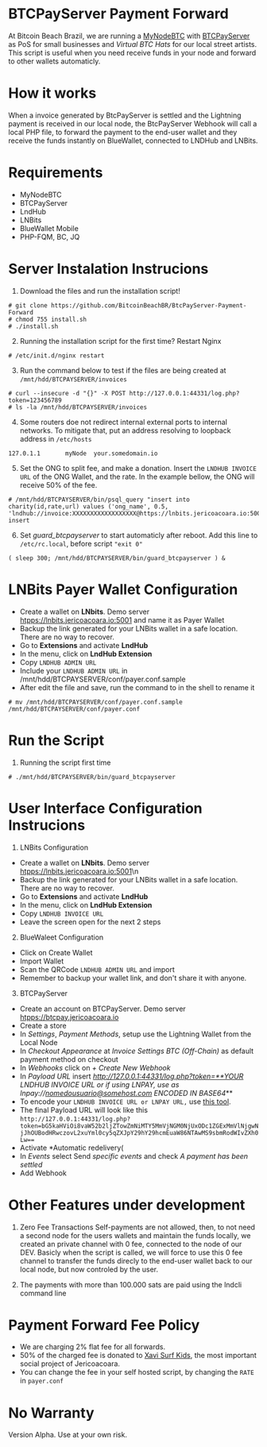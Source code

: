 # BTCPayServer Payment Forward
At Bitcoin Beach Brazil, we are running a [MyNodeBTC](https://mynodebtc.com) with [BTCPayServer](https://btcpayserver.org) as PoS for small businesses and *Virtual BTC Hats* for our local street artists. This script is useful when you need receive funds in your node and forward to other wallets automaticly. 

# How it works
When a invoice generated by BtcPayServer is settled and the Lightning payment is received in our local node, the BtcPayServer Webhook will call a local PHP file, to forward the payment to the end-user wallet and they receive the funds instantly on BlueWallet, connected to LNDHub and LNBits.

# Requirements
 - MyNodeBTC
 - BTCPayServer
 - LndHub
 - LNBits
 - BlueWallet Mobile
 - PHP-FQM, BC, JQ  

# Server Instalation Instrucions
1) Download the files and run the installation script! 
```
# git clone https://github.com/BitcoinBeachBR/BtcPayServer-Payment-Forward
# chmod 755 install.sh
# ./install.sh
```

2) Running the installation script for the first time? Restart Nginx
```
# /etc/init.d/nginx restart
```

3) Run the command below to test if the files are being created at ```/mnt/hdd/BTCPAYSERVER/invoices```
```
# curl --insecure -d "{}" -X POST http://127.0.0.1:44331/log.php?token=123456789
# ls -la /mnt/hdd/BTCPAYSERVER/invoices
```

4) Some routers doe not redirect internal external ports to internal networks. To mitigate that, put an address resolving to loopback address in ```/etc/hosts```
```
127.0.1.1       myNode  your.somedomain.io 
```

5) Set the ONG to split fee, and make a donation. Insert the ```LNDHUB INVOICE URL``` of the ONG Wallet, and the rate. In the example bellow, the ONG will receive 50% of the fee. 
```
# /mnt/hdd/BTCPAYSERVER/bin/psql_query "insert into charity(id,rate,url) values ('ong_name', 0.5, 'lndhub://invoice:XXXXXXXXXXXXXXXXXX@https://lnbits.jericoacoara.io:5001/lndhub/ext/')" insert
```


6) Set *guard_btcpayserver* to start automaticly after reboot. Add this line to ```/etc/rc.local```, before script ```"exit 0"```
```
( sleep 300; /mnt/hdd/BTCPAYSERVER/bin/guard_btcpayserver ) &
```

# LNBits Payer Wallet Configuration
 - Create a wallet on **LNbits**. Demo server [htpps://lnbits.jericoacoara.io:5001](htpps://lnbits.jericoacoara.io:5001) and name it as Payer Wallet
 - Backup the link generated for your LNBits wallet in a safe location. There are no way to recover.
 - Go to **Extensions** and activate **LndHub**
 - In the menu, click on **LndHub Extension**
 - Copy ```LNDHUB ADMIN URL```
 - Include your ```LNDHUB ADMIN URL``` in /mnt/hdd/BTCPAYSERVER/conf/payer.conf.sample
 - After edit the file and save, run the command to in the shell to rename it
```
# mv /mnt/hdd/BTCPAYSERVER/conf/payer.conf.sample /mnt/hdd/BTCPAYSERVER/conf/payer.conf
```

# Run the Script

1) Running the script first time
```
# ./mnt/hdd/BTCPAYSERVER/bin/guard_btcpayserver
```

# User Interface Configuration Instrucions
1) LNBits Configuration
- Create a wallet on **LNbits**. Demo server [htpps://lnbits.jericoacoara.io:5001](htpps://lnbits.jericoacoara.io:5001)\n
- Backup the link generated for your LNBits wallet in a safe location. There are no way to recover.
- Go to **Extensions** and activate **LndHub**
- In the menu, click on **LndHub Extension**
- Copy ```LNDHUB INVOICE URL```
- Leave the screen open for the next 2 steps
  
2) BlueWaleet Configuration
- Click on Create Wallet
- Import Wallet
- Scan the QRCode ```LNDHUB ADMIN URL``` and import
- Remember to backup your wallet link, and don't share it with anyone. 
  
3) BTCPayServer 
- Create an account on BTCPayServer. Demo server [htpps://btcpay.jericoacoara.io](htpps://btcpay.jericoacoara.io)
- Create a store
- In *Settings*, *Payment Methods*, setup use the Lightning Wallet from the Local Node 
- In *Checkout Appearance* at *Invoice Settings*  *BTC (Off-Chain)* as default payment method on checkout
- In *Webhooks* click on *+ Create New Webhook* 
- In *Payload URL* insert *http://127.0.0.1:44331/log.php?token=**YOUR LNDHUB INVOICE URL or if using LNPAY, use as lnpay://nomedousuario@somehost.com ENCODED IN BASE64*** 
- To encode your ```LNDHUB INVOICE URL or LNPAY URL,``` use [this tool](https://www.base64encode.org/).
- The final Payload URL will look like this
```http://127.0.0.1:44331/log.php?token=bG5kaHViOi8vaW52b2ljZTowZmNiMTY5MmVjNGM0NjUxODc1ZGExMmVlNjgwNjJhOUBodHRwczovL2xuYml0cy5qZXJpY29hY29hcmEuaW86NTAwMS9sbmRodWIvZXh0Lw==```
- Activate *Automatic redelivery(
- In *Events* select Send *specific events* and check *A payment has been settled*
- Add Webhook

# Other Features under development
1) Zero Fee Transactions
Self-payments are not allowed, then, to not need a second node for the users wallets and maintain the funds locally, we created an private channel with 0 fee, connected to the node of our DEV. Basicly when the script is called, we will force to use this 0 fee channel to transfer the funds direcly to the end-user wallet back to our local node, but now controled by the user. 

2) The payments with more than 100.000 sats are paid using the lndcli command line



# Payment Forward Fee Policy
- We are charging 2% flat fee for all forwards. 
- 50% of the charged fee is donated to [Xavi Surf Kids](https://www.xavisurfschool.com/pt/o-team/xavi-surf-kids/), the most important social project of Jericoacoara.
- You can change the fee in your self hosted script, by changing the ```RATE``` in ```payer.conf```

# No Warranty
Version Alpha. 
Use at your own risk. 



